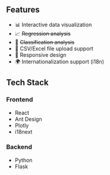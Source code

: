 ## Features

- 📊 Interactive data visualization
- 📈 ~~Regression analysis~~
- 🎯 ~~Classification analysis~~
- 📁 CSV/Excel file upload support
- 📱 Responsive design
- 🌍 Internationalization support (i18n)

## Tech Stack

### Frontend
- React
- Ant Design
- Plotly
- i18next

### Backend
- Python
- Flask

